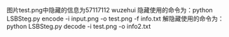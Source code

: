 图片test.png中隐藏的信息为57117112 wuzehui
隐藏使用的命令为：python LSBSteg.py encode -i input.png -o test.png -f info.txt
解隐藏使用的命令为：python LSBSteg.py decode -i test.png -o info2.txt
